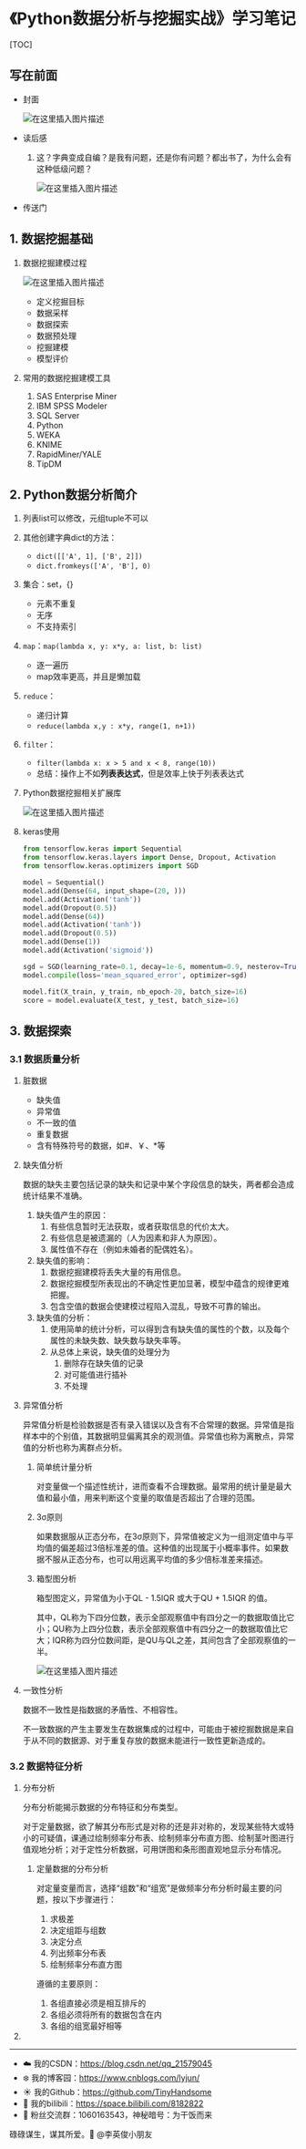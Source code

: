 # 《Python数据分析与挖掘实战》学习笔记

[TOC]

## 写在前面

- 封面

  ![在这里插入图片描述](https://img-blog.csdnimg.cn/3b6896c35a724a55b07d1a07b97f16d5.png)

- 读后感

  1. 这？字典变成自编？是我有问题，还是你有问题？都出书了，为什么会有这种低级问题？

     ![在这里插入图片描述](https://img-blog.csdnimg.cn/e59bcf39871f43e2a7c2705fd0f67477.png)

- 传送门

## 1. 数据挖掘基础

1. 数据挖掘建模过程

   ![在这里插入图片描述](https://img-blog.csdnimg.cn/ccd35e0b46ca4e108d390b2ba82c882d.png)

   - 定义挖掘目标
   - 数据采样
   - 数据探索
   - 数据预处理
   - 挖掘建模
   - 模型评价

2. 常用的数据挖掘建模工具

   1. SAS Enterprise Miner
   2. IBM SPSS Modeler
   3. SQL Server
   4. Python
   5. WEKA
   6. KNIME
   7. RapidMiner/YALE
   8. TipDM

## 2. Python数据分析简介

1. 列表list可以修改，元组tuple不可以

2. 其他创建字典dict的方法：
   - `dict([['A', 1], ['B', 2]])`
   - `dict.fromkeys(['A', 'B'], 0)`

3. 集合：set，{}
   - 元素不重复
   - 无序
   - 不支持索引

4. `map`：`map(lambda x, y: x*y, a: list, b: list)`
   - 逐一遍历
   - map效率更高，并且是懒加载

5. `reduce`：
   - 递归计算
   - `reduce(lambda x,y : x*y, range(1, n+1))`

6. `filter`：

   - `filter(lambda x: x > 5 and x < 8, range(10))`
   - 总结：操作上不如**列表表达式**，但是效率上快于列表表达式

7. Python数据挖掘相关扩展库

   ![在这里插入图片描述](https://img-blog.csdnimg.cn/617a5b045820476bb673468e9389d332.png)
   
8. keras使用

   ```python
   from tensorflow.keras import Sequential
   from tensorflow.keras.layers import Dense, Dropout, Activation
   from tensorflow.keras.optimizers import SGD
   
   model = Sequential()
   model.add(Dense(64, input_shape=(20, )))
   model.add(Activation('tanh'))
   model.add(Dropout(0.5))
   model.add(Dense(64))
   model.add(Activation('tanh'))
   model.add(Dropout(0.5))
   model.add(Dense(1))
   model.add(Activation('sigmoid'))
   
   sgd = SGD(learning_rate=0.1, decay=1e-6, momentum=0.9, nesterov=True)
   model.compile(loss='mean_squared_error', optimizer=sgd)
   
   model.fit(X_train, y_train, nb_epoch-20, batch_size=16)
   score = model.evaluate(X_test, y_test, batch_size=16)
   ```


## 3. 数据探索

### 3.1 数据质量分析

1. 脏数据

   - 缺失值
   - 异常值
   - 不一致的值
   - 重复数据
   - 含有特殊符号的数据，如#、￥、*等

2. 缺失值分析

   数据的缺失主要包括记录的缺失和记录中某个字段信息的缺失，两者都会造成统计结果不准确。

   1. 缺失值产生的原因：
      1. 有些信息暂时无法获取，或者获取信息的代价太大。
      2. 有些信息是被遗漏的（人为因素和非人为原因）。
      3. 属性值不存在（例如未婚者的配偶姓名）。
   2. 缺失值的影响：
      1. 数据挖掘建模将丢失大量的有用信息。
      2. 数据挖掘模型所表现出的不确定性更加显著，模型中蕴含的规律更难把握。
      3. 包含空值的数据会使建模过程陷入混乱，导致不可靠的输出。
   3. 缺失值的分析：
      1. 使用简单的统计分析，可以得到含有缺失值的属性的个数，以及每个属性的未缺失数、缺失数与缺失率等。
      2. 从总体上来说，缺失值的处理分为
         1. 删除存在缺失值的记录
         2. 对可能值进行插补
         3. 不处理

3. 异常值分析

   异常值分析是检验数据是否有录入错误以及含有不合常理的数据。异常值是指样本中的个别值，其数据明显偏离其余的观测值。异常值也称为离散点，异常值的分析也称为离群点分析。

   1. 简单统计量分析

      对变量做一个描述性统计，进而查看不合理数据。最常用的统计量是最大值和最小值，用来判断这个变量的取值是否超出了合理的范围。

   2. 3σ原则

      如果数据服从正态分布，在3σ原则下，异常值被定义为一组测定值中与平均值的偏差超过3倍标准差的值。这种值的出现属于小概率事件。如果数据不服从正态分布，也可以用远离平均值的多少倍标准差来描述。

   3. 箱型图分析

      箱型图定义，异常值为小于QL - 1.5IQR 或大于QU + 1.5IQR 的值。

      其中，QL称为下四分位数，表示全部观察值中有四分之一的数据取值比它小；QU称为上四分位数，表示全部观察值中有四分之一的数据取值比它大；IQR称为四分位数间距，是QU与QL之差，其间包含了全部观察值的一半。

      ![在这里插入图片描述](https://img-blog.csdnimg.cn/6b5b9332a62a4826a1e7765792f2e821.png)

4. 一致性分析

   数据不一致性是指数据的矛盾性、不相容性。

   不一致数据的产生主要发生在数据集成的过程中，可能由于被挖掘数据是来自于从不同的数据源、对于重复存放的数据未能进行一致性更新造成的。

### 3.2 数据特征分析

1. 分布分析

   分布分析能揭示数据的分布特征和分布类型。

   对于定量数据，欲了解其分布形式是对称的还是非对称的，发现某些特大或特小的可疑值，课通过绘制频率分布表、绘制频率分布直方图、绘制茎叶图进行值观地分析；对于定性分析数据，可用饼图和条形图直观地显示分布情况。

   1. 定量数据的分布分析

      对定量变量而言，选择“组数”和“组宽”是做频率分布分析时最主要的问题，按以下步骤进行：

      1. 求极差
      2. 决定组距与组数
      3. 决定分点
      4. 列出频率分布表
      5. 绘制频率分布直方图

      遵循的主要原则：

      1. 各组直接必须是相互排斥的
      2. 各组必须将所有的数据包含在内
      3. 各组的组宽最好相等

2. 












------

- :cloud: 我的CSDN：https://blog.csdn.net/qq_21579045
- :snowflake: 我的博客园：https://www.cnblogs.com/lyjun/
- :sunny: 我的Github：https://github.com/TinyHandsome
- :rainbow: 我的bilibili：https://space.bilibili.com/8182822
- :penguin: 粉丝交流群：1060163543，神秘暗号：为干饭而来

碌碌谋生，谋其所爱。:ocean:              @李英俊小朋友

